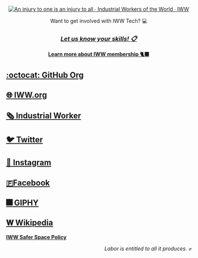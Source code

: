 <div align="center">
  
[![An injury to one is an injury to all ∙ Industrial Workers of the World ∙ IWW](https://media.giphy.com/media/mC23iiUyLMzqLbCEQU/giphy.gif)](https://iww.org)

Want to get involved with IWW Tech? :computer:  
### [*Let us know your skills! :clipboard:*](https://forms.gle/X6UnuPwUzh5916aH7)

[**Learn more about IWW membership 🐈‍⬛**](https://iww.org/membership)

</div>

## [:octocat: GitHub Org](https://github.com/iww)
## [:globe_with_meridians: IWW.org](https://iww.org)
## [:newspaper_roll: Industrial Worker](https://industrialworker.org)
## [:bird: Twitter](https://twitter.com/iww)
## [:camera_flash: Instagram](https://instagram.com/industrialworkersoftheworld)
## [🇫Facebook](https://facebook.com/iww.org)
## [:fireworks: GIPHY](https://giphy.com/iww)
## [𝐖 Wikipedia](https://en.wikipedia.org/wiki/Industrial_Workers_of_the_World)

[**IWW Safer Space Policy**](https://iww.org/safer-space)

<div align="right">

*Labor is entitled to all it produces. :fist_raised:*

</div>

